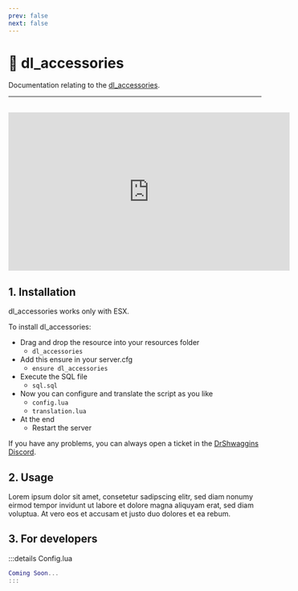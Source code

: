 ```yaml
---
prev: false
next: false
---
```


# 🎀 dl_accessories
Documentation relating to the [dl_accessories](https://drshwaggins-scripts.tebex.io/package/5591027).

___
<br>
<iframe width="560" height="315" src="https://www.youtube.com/embed/QCyx6ITcTLk?si=Ob0vhzsXssCQ9S60" frameborder="0" allow="accelerometer; autoplay; clipboard-write; encrypted-media; gyroscope; picture-in-picture; web-share" allowfullscreen></iframe>

## 1. Installation
dl_accessories works only with ESX. 

To install dl_accessories:
- Drag and drop the resource into your resources folder
  - `dl_accessories`
- Add this ensure in your server.cfg
  - `ensure dl_accessories`
- Execute the SQL file
  - `sql.sql`
- Now you can configure and translate the script as you like
  - `config.lua`
  - `translation.lua`
- At the end
  - Restart the server

If you have any problems, you can always open a ticket in the [DrShwaggins Discord](https://discord.gg/K9H27J5VaS).

## 2. Usage
Lorem ipsum dolor sit amet, consetetur sadipscing elitr, sed diam nonumy eirmod tempor invidunt ut labore et dolore magna aliquyam erat, sed diam voluptua. At vero eos et accusam et justo duo dolores et ea rebum.

## 3. For developers

:::details Config.lua
```lua
Coming Soon...
:::
